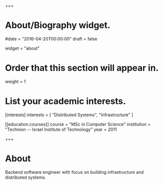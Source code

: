 +++
# About/Biography widget.

#date = "2016-04-20T00:00:00"
draft = false

widget = "about"

# Order that this section will appear in.
weight = 1

# List your academic interests.
[interests]
  interests = [
    "Distributed Systems",
    "Infrastructure"
  ]

[[education.courses]]
  course = "MSc in Computer Science"
  institution = "Technion -- Israel Institute of Technology"
  year = 2011

+++

# About 

Backend software engineer with focus on building infrastructure and distributed systems.
